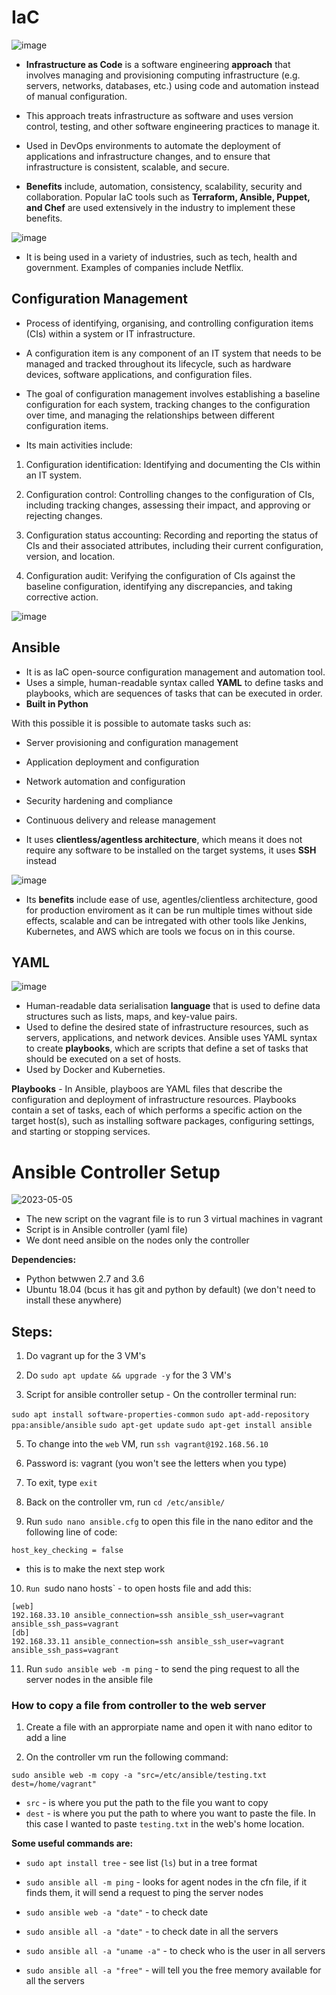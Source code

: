 # IaC

![image](https://user-images.githubusercontent.com/129942042/236436302-1d62c100-0029-4826-a092-01d8e13681f2.png)

- **Infrastructure as Code** is a software engineering **approach** that involves managing and provisioning computing infrastructure (e.g. servers, networks, databases, etc.) using code and automation instead of manual configuration.
- This approach treats infrastructure as software and uses version control, testing, and other software engineering practices to manage it.
- Used in DevOps environments to automate the deployment of applications and infrastructure changes, and to ensure that infrastructure is consistent, scalable, and secure.

- **Benefits** include, automation, consistency, scalability, security and collaboration. Popular IaC tools such as **Terraform, Ansible, Puppet, and Chef** are used extensively in the industry to implement these benefits.

![image](https://user-images.githubusercontent.com/129942042/236436759-6767c113-fcd1-460e-a056-4461ce9e59da.png)

- It is being used in a variety of industries, such as tech, health and government. Examples of companies include Netflix.

## Configuration Management

- Process of identifying, organising, and controlling configuration items (CIs) within a system or IT infrastructure.
- A configuration item is any component of an IT system that needs to be managed and tracked throughout its lifecycle, such as hardware devices, software applications, and configuration files.
- The goal of configuration management involves establishing a baseline configuration for each system, tracking changes to the configuration over time, and managing the relationships between different configuration items.

- Its main activities include:
1. Configuration identification: Identifying and documenting the CIs within an IT system.

2. Configuration control: Controlling changes to the configuration of CIs, including tracking changes, assessing their impact, and approving or rejecting changes.

3. Configuration status accounting: Recording and reporting the status of CIs and their associated attributes, including their current configuration, version, and location.

4. Configuration audit: Verifying the configuration of CIs against the baseline configuration, identifying any discrepancies, and taking corrective action.

![image](https://user-images.githubusercontent.com/129942042/236437006-a2c19134-cc7a-428a-a89c-6e30f5f90bc6.png)

## Ansible

- It is as IaC open-source configuration management and automation tool.
- Uses a simple, human-readable syntax called **YAML** to define tasks and playbooks, which are sequences of tasks that can be executed in order.
- **Built in Python**

With this possible it is possible to automate tasks such as:

- Server provisioning and configuration management
- Application deployment and configuration
- Network automation and configuration
- Security hardening and compliance
- Continuous delivery and release management

- It uses **clientless/agentless architecture**, which means it does not require any software to be installed on the target systems, it uses **SSH** instead

![image](https://user-images.githubusercontent.com/129942042/236437344-27ed4426-d426-4a2e-b450-d5ed596e6a72.png)

- Its **benefits** include ease of use, agentles/clientless architecture, good for production enviroment as it can be run multiple times without side effects, scalable and can be intregated with other tools like Jenkins, Kubernetes, and AWS which are tools we focus on in this course.

## YAML

![image](https://user-images.githubusercontent.com/129942042/236437584-cb191f4b-1f9a-4abd-84a7-2e794a485836.png)

- Human-readable data serialisation **language** that is used to define data structures such as lists, maps, and key-value pairs.
- Used to define the desired state of infrastructure resources, such as servers, applications, and network devices. Ansible uses YAML syntax to create **playbooks**, which are scripts that define a set of tasks that should be executed on a set of hosts.
- Used by Docker and Kuberneties.

**Playbooks** - In Ansible, playboos are YAML files that describe the configuration and deployment of infrastructure resources. Playbooks contain a set of tasks, each of which performs a specific action on the target host(s), such as installing software packages, configuring settings, and starting or stopping services.

# Ansible Controller Setup

![2023-05-05](https://user-images.githubusercontent.com/129942042/236445500-1c2c5e9c-b080-499d-abc4-2092357c751e.png)

- The new script on the vagrant file is to run 3 virtual machines in vagrant
- Script is in Ansible controller (yaml file)
- We dont need ansible on the nodes only the controller

**Dependencies:**
- Python betwwen 2.7 and 3.6
- Ubuntu 18.04 (bcus it has git and python by default)
(we don't need to install these anywhere)

## Steps:

1. Do vagrant up for the 3 VM's

2. Do `sudo apt update && upgrade -y` for the 3 VM's

4. Script for ansible controller setup - On the controller terminal run:

`sudo apt install software-properties-common`
`sudo apt-add-repository ppa:ansible/ansible`
`sudo apt-get update`
`sudo apt-get install ansible`

5. To change into the `web` VM, run `ssh vagrant@192.168.56.10`

6. Password is: vagrant
(you won't see the letters when you type)

7. To exit, type `exit`

8. Back on the controller vm, run `cd /etc/ansible/`


9. Run `sudo nano ansible.cfg` to open this file in the nano editor and the following line of code:
````
host_key_checking = false
````
- this is to make the next step work

10. `Run `sudo nano hosts` - to open hosts file and add this:

````
[web]
192.168.33.10 ansible_connection=ssh ansible_ssh_user=vagrant ansible_ssh_pass=vagrant
[db]
192.168.33.11 ansible_connection=ssh ansible_ssh_user=vagrant ansible_ssh_pass=vagrant
````
11. Run `sudo ansible web -m ping` - to send the ping request to all the server nodes in the ansible file

### How to copy a file from controller to the web server

1. Create a file with an approrpiate name and open it with nano editor to add a line

2. On the controller vm run the following command:

````
sudo ansible web -m copy -a "src=/etc/ansible/testing.txt dest=/home/vagrant"
````

- `src` - is where you put the path to the file you want to copy
- `dest` - is where you put the path to where you want to paste the file. In this case I wanted to paste `testing.txt` in the web's home location.


**Some useful commands are:**

- `sudo apt install tree` - see list (`ls`) but in a tree format

- `sudo ansible all -m ping` - looks for agent nodes in the cfn file, if it finds them, it will send a request to ping the server nodes

- `sudo ansible web -a "date"` - to check date

- `sudo ansible all -a "date"` - to check date in all the servers

- `sudo ansible all -a "uname -a"` - to check who is the user in all servers

- `sudo ansible all -a "free"` - will tell you the free memory available for all the servers
